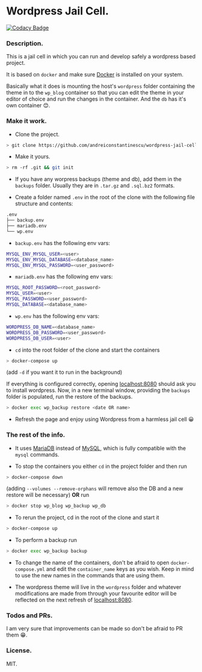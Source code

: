 # Wordpress Jail Cell.

[![Codacy Badge](https://api.codacy.com/project/badge/Grade/5ae916bfe77444308258598a97b6fd73)](https://www.codacy.com/app/andreiconstantinescu/wordpress-jail-cell?utm_source=github.com&utm_medium=referral&utm_content=andreiconstantinescu/wordpress-jail-cell&utm_campaign=badger)

### Description.
This is a jail cell in which you can run and develop safely a wordpress based project.

It is based on `docker` and make sure [Docker](https://www.docker.com/) is installed on your system.

Basically what it does is mounting the host's `wordpress` folder containing the theme in to the `wp_blog` container so that you can edit the theme in your editor of choice and run the changes in the container.
And the `db` has it's own container 😊.

### Make it work.

- Clone the project.
```sh
> git clone https://github.com/andreiconstantinescu/wordpress-jail-cell
```

- Make it yours.
```sh
> rm -rf .git && git init
```

- If you have any worpress backups (theme and db), add them in the `backups` folder.
Usually they are in `.tar.gz` and `.sql.bz2` formats.

- Create a folder named `.env` in the root of the clone with the following file structure and contents:
```sh
.env
├── backup.env
├── mariadb.env
└── wp.env
```
  - `backup.env` has the following env vars:
```sh
MYSQL_ENV_MYSQL_USER=<user>
MYSQL_ENV_MYSQL_DATABASE=<database_name>
MYSQL_ENV_MYSQL_PASSWORD=<user_password>
```
  - `mariadb.env` has the following env vars:
```sh
MYSQL_ROOT_PASSWORD=<root_password>
MYSQL_USER=<user>
MYSQL_PASSWORD=<user_password>
MYSQL_DATABASE=<database_name>
```
  - `wp.env` has the following env vars:
```sh
WORDPRESS_DB_NAME=<database_name>
WORDPRESS_DB_PASSWORD=<user_password>
WORDPRESS_DB_USER=<user>
```

- `cd` into the root folder of the clone and start the containers
```sh
> docker-compose up
```
(add `-d` if you want it to run in the background)

If everything is configured correctly, opening [localhost:8080](http://localhost:8080) should ask you to install wordpress. Now, in a new terminal window, providing the `backups` folder is populated, run the restore of the backups.

```sh
> docker exec wp_backup restore <date OR name>
```

- Refresh the page and enjoy using Wordpress from a harmless jail cell 😀

### The rest of the info.
- It uses [MariaDB](https://mariadb.com/) instead of [MySQL](https://www.mysql.com/), which is fully compatible with the `mysql` commands.

- To stop the containers you either `cd` in the project folder and then run
```sh
> docker-compose down
```
(adding `--volumes --remove-orphans` will remove also the DB and a new restore will be necessary)
**OR** run
```sh
> docker stop wp_blog wp_backup wp_db
```

- To rerun the project, cd in the root of the clone and start it
```sh
> docker-compose up
```

- To perform a backup run
```sh
> docker exec wp_backup backup
```

- To change the name of the containers, don't be afraid to open `docker-compose.yml` and edit the `container_name` keys as you wish. Keep in mind to use the new names in the commands that are using them.

- The wordpress theme will live in the `wordpress` folder and whatever modifications are made from through your favourite editor will be reflected on the next refresh of [localhost:8080](http://localhost:8080).

### Todos and PRs.
I am very sure that improvements can be made so don't be afraid to PR them 😁.

### License.
MIT.
